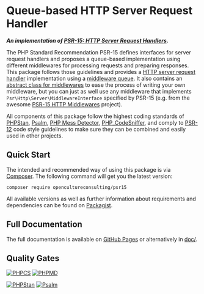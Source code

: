 # Queue-based HTTP Server Request Handler

***An implementation of [PSR-15: HTTP Server Request Handlers](https://www.php-fig.org/psr/psr-15/).***

The PHP Standard Recommendation PSR-15 defines interfaces for server request handlers and proposes a queue-based implementation using different middlewares for processing requests and preparing responses. This package follows those guidelines and provides a [HTTP server request handler](src/QueueRequestHandler.php) implementation using a [middleware queue](src/MiddlewareQueue.php). It also contains an [abstract class for middlewares](src/AbstractMiddleware.php) to ease the process of writing your own middleware, but you can just as well use any middleware that implements `Psr\Http\Server\MiddlewareInterface` specified by PSR-15 (e.g. from the awesome [PSR-15 HTTP Middlewares](https://github.com/middlewares) project).

All components of this package follow the highest coding standards of [PHPStan](https://phpstan.org/), [Psalm](https://psalm.dev/), [PHP Mess Detector](https://phpmd.org/), [PHP_CodeSniffer](https://github.com/PHPCSStandards/PHP_CodeSniffer/), and comply to [PSR-12](https://www.php-fig.org/psr/psr-12/) code style guidelines to make sure they can be combined and easily used in other projects.

## Quick Start

The intended and recommended way of using this package is via [Composer](https://getcomposer.org/). The following command will get you the latest version:

```shell
composer require opencultureconsulting/psr15
```

All available versions as well as further information about requirements and dependencies can be found on [Packagist](https://packagist.org/packages/opencultureconsulting/psr15).

## Full Documentation

The full documentation is available on [GitHub Pages](https://opencultureconsulting.github.io/psr-15/) or alternatively in [doc/](doc/).

## Quality Gates

[![PHPCS](https://github.com/opencultureconsulting/psr-15/actions/workflows/phpcs.yml/badge.svg)](https://github.com/opencultureconsulting/psr-15/actions/workflows/phpcs.yml)
[![PHPMD](https://github.com/opencultureconsulting/psr-15/actions/workflows/phpmd.yml/badge.svg)](https://github.com/opencultureconsulting/psr-15/actions/workflows/phpmd.yml)

[![PHPStan](https://github.com/opencultureconsulting/psr-15/actions/workflows/phpstan.yml/badge.svg)](https://github.com/opencultureconsulting/psr-15/actions/workflows/phpstan.yml)
[![Psalm](https://github.com/opencultureconsulting/psr-15/actions/workflows/psalm.yml/badge.svg)](https://github.com/opencultureconsulting/psr-15/actions/workflows/psalm.yml)
